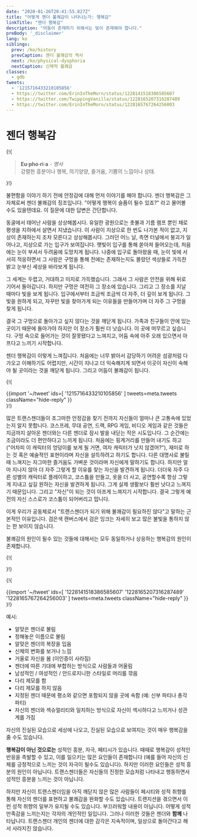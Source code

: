 ```yaml
---
date: "2020-01-26T20:41:55.827Z"
title: "어떻게 젠더 불쾌감이 나타나는가: 행복감"
linkTitle: "젠더 행복감"
description: "어둠이 존재하기 위해서는 빛이 존재해야 합니다."
preBody: '_disclaimer'
lang: ko
siblings:
  prev: /ko/history
  prevCaption: 젠더 불쾌감의 역사
  next: /ko/physical-dysphoria
  nextCaption: 신체적 불쾌감
classes:
  - gdb
tweets:
  - '1215716433210105856'
  - https://twitter.com/ErinInTheMorn/status/1228141518386585607
  - https://twitter.com/TwippingVanilla/status/1228165207316287489
  - https://twitter.com/ErinInTheMorn/status/1228165767264256003
---
```


# 젠더 행복감

{!{
<div class="gutter"><blockquote>
  <strong>Eu·pho·ri·a</strong> - <em>명사</em><br>
  강렬한 흥분이나 행복, 의기양양, 즐거움, 기쁨의 느낌이나 상태.
</blockquote></div>
}!}

불편함을 이야기 하기 전에 안정감에 대해 먼저 이야기를 해야 합니다. 젠더 행복감은 그 자체로써 젠더 불쾌감의 징조입니다. "어떻게 행복이 슬픔이 될수 있죠?" 라고 물어볼 수도 있을텐데요. 이 질문에 대한 답변은 간단합니다.

동굴에서 태어난 사람을 상상해봅시다. 유일한 광원으로는 촛불과 기름 램프 뿐인 채로 평생을 지하에서 살면서 지냈습니다. 이 사람이 지상으로 한 번도 나가본 적이 없고, 지상이 존재하는지 조차 모른다고 상상해봅시다. 그러던 어느 날, 측면 터널에서 붕괴가 일어나고, 지상으로 가는 입구가 보여집니다. 햇빛이 입구를 통해 쏟아져 들어오는데, 처음에는 눈이 부셔서 두려움에 도망치게 됩니다. 나중에 입구로 돌아왔을 때, 눈이 빛에 서서히 적응하면서 그 사람은 구멍을 통해 전에는 존재하는지도 몰랐던 색상들로 가득찬 밝고 눈부신 세상을 바라보게 됩니다.

그 세계는 두렵고, 거대하고 미지로 가득했습니다. 그래서 그 사람은 안전을 위해 뒤로 기어서 돌아갑니다. 하지만 구멍은 여전히 그 장소에 있습니다. 그리고 그 장소를 지날 때마다 빛을 보게 됩니다. 입구에서부터 조금씩 조금씩 더 자주, 더 깊이 보게 됩니다. 그 빛을 원하게 되고, 자꾸만 빛을 찾아가게 되는 이유들을 만들어가며 더 자주 그 구멍을 찾게 됩니다.

결국 그 구멍으로 돌아가고 싶지 않다는 것을 깨닫게 됩니다. 가족과 친구들이 안에 있는 곳이기 때문에 돌아가야 하지만 이 장소가 훨씬 더 낫습니다. 이 곳에 머무르고 싶습니다. 구멍 속으로 들어가는 것이 잘못됐다고 느껴지고, 어둠 속에 아주 오래 있으면서 아프다고 느끼기 시작합니다.

젠더 행복감이 이렇게 느껴집니다. 처음에는 너무 밝아서 감당하기 어려운 섬광처럼 다가오고 이해하기도 어렵지만, 시간이 지나고 더 익숙해지게 되면서 이곳이 자신이 속해야 될 곳이라는 것을 깨닫게 됩니다. 그리고 어둠이 불쾌감이 됩니다.

{!{ <div class="gutter">{{import '~/tweet' ids=[
  '1215716433210105856'
] tweets=meta.tweets className="hide-reply" }}</div> }!}

많은 트랜스젠더들이 조그마한 안정감을 찾기 전까지 자신들이 얼마나 큰 고통속에 있었는지 알지 못합니다. 코스프레, 무대 공연, 드랙, RPG 게임, 비디오 게임과 같은 것들은 지금까지 살아온 젠더와는 다른 젠더로 잠시 발을 내딛는 작은 시도입니다. 그 순간에는 조금이라도 더 편안하다고 느끼게 됩니다. 처음에는 핑계거리를 만들어 내기도 하고 ("어차피 이 캐릭터의 엉덩이를 보게 될 거면, 여자 캐릭터가 낫지 않겠어?"), 재미로 하는 것 혹은 예술적인 표현이라며 자신을 설득하려고 하기도 합니다. 다른 대명사로 불릴 때 느껴지는 자그마한 즐거움도 가벼운 것이라며 자신에게 말하기도 합니다. 하지만 얼마 지나지 않아 더 자주 그렇게 할 이유를 찾는 자신을 발견하게 됩니다. 더더욱 자주 다른 성별의 캐릭터로 플레이하고, 코스튬을 만들고, 옷을 더 사고, 공연할수록 항상 그렇게 지내고 싶길 원하는 자신을 발견하게 됩니다. 그게 실제 생활보다 훨씬 낫다고 느껴지기 때문입니다. 그리고 "자신"이 되는 것이 아프게 느껴지기 시작합니다. 결국 그렇게 예전의 자신 스스로가 코스튬이 되어버리고 맙니다.

이게 우리가 공동체로서 "트랜스젠더가 되기 위해 불쾌감이 필요하진 않다"고 말하는 근본적인 이유입니다. 검은색 캔버스에서 검은 잉크는 자세히 보고 많은 불빛을 통하지 않는 한 보이지 않습니다.

불쾌감의 원인이 될수 있는 것들에 대해서는 모두 동일하거나 상응하는 행복감의 원인이 존재합니다.

{!{ <div class="print-break-before"></div> }!}

{!{ <div class="gutter">{{import '~/tweet' ids=[
  '1228141518386585607'
  '1228165207316287489'
  '1228165767264256003'
] tweets=meta.tweets className="hide-reply" }}</div> }!}

예시:

- 알맞은 젠더로 불림
- 정해놓은 이름으로 불림
- 알맞은 젠더의 복장을 입음
- 신체의 변화를 보거나 느낌
- 거울로 자신을 봄 (이인증이 사라짐)
- 젠더에 따른 기대에 부합하는 방식으로 사람들과 어울림
- 남성적인 / 여성적인 / 안드로지니한 스타일로 머리를 깎음
- 다리 제모를 함
- 다리 제모를 하지 않음
- 지정된 젠더 때문에 평소와 같으면 포함되지 않을 곳에 속함 (예: 신부 파티나 총각 파티)
- 자신의 젠더와 섹슈얼리티와 일치하는 방식으로 자신이 섹시하다고 느끼거나 성관계를 가짐

자신의 진실된 모습으로 세상에 나오고, 진실된 모습으로 보여지는 것이 매우 행복감을 줄 수도 있습니다.

**행복감이 아닌 것으로는** 성적인 흥분, 자극, 페티시가 있습니다. 때때로 행복감이 성적인 반응을 촉발할 수 있고, 이를 일으키는 많은 요인들이 존재합니다 (예를 들어 자신의 신체를 긍정적으로 느끼는 것이 자극이 될수도 있습니다). 하지만 이러한 요인들은 성적 흥분의 원인이 아닙니다. 트랜스젠더들은 자신들의 진정한 모습처럼 나타내고 행동하면서 성적인 흥분을 느끼는 것이 아닙니다.

하지만 자신이 트랜스젠더임을 아직 깨닫지 않은 많은 사람들이 페시티와 성적 취향를 통해 자신의 젠더를 표현하고 불쾌감을 완화할 수도 있습니다. 트랜지션을 겪으면서 이런 성적 취향의 일부가 유지될 수도 있습니다. 부끄러워할 내용이 아닙니다. 어떻게 성적 만족감을 느끼는지는 각자의 개인적인 일입니다. 그러나 이러한 것들은 젠더와 **함께** 나타납니다. 트랜스젠더 개인의 젠더에 대한 감각은 지속적이며, 일상으로 돌아간다고 해서 사라지진 않습니다.
